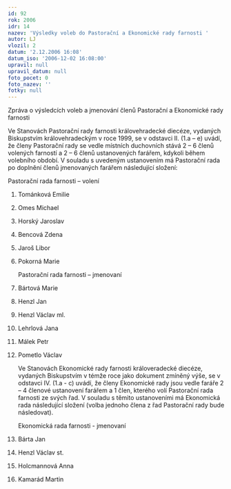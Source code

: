 ```yaml
---
id: 92
rok: 2006
idr: 14
nazev: 'Výsledky voleb do Pastorační a Ekonomické rady farnosti '
autor: LJ
vlozil: 2
datum: '2.12.2006 16:08'
datum_iso: '2006-12-02 16:08:00'
upravil: null
upravil_datum: null
foto_pocet: 0
foto_nazev: ''
fotky: null
---
```

Zpráva o výsledcích voleb a jmenování členů Pastorační a Ekonomické rady farnosti<p>
Ve  Stanovách Pastorační rady farnosti královehradecké diecéze, vydaných Biskupstvím královehradeckým v roce 1999, se v odstavci II. (1.a – e) uvádí, že členy Pastorační rady se vedle místních duchovních stává 2 – 6 členů volených farností a 2 – 6 členů ustanovených farářem, kdykoli během volebního období. V souladu s uvedeným ustanovením má Pastorační rada po doplnění členů jmenovaných farářem následující složení:<p>
Pastorační rada farnosti – volení<p>
1.  Tománková Emilie<p>
2.  Omes Michael<p>
3.  Horský Jaroslav<p>
4.  Bencová Zdena<p>
5.  Jaroš Libor<p>
6.  Pokorná Marie<p>
Pastorační rada farnosti – jmenovaní<p>
7.  Bártová Marie<p>
8.  Henzl Jan<p>
9.  Henzl Václav ml.<p>
10. Lehrlová Jana<p>
11. Málek Petr<p>
12. Pometlo Václav<p>
Ve Stanovách Ekonomické rady farnosti královeradecké diecéze, vydaných Biskupstvím v témže roce jako dokument zmíněný výše, se v odstavci IV. (1.a - c) uvádí, že členy Ekonomické rady jsou vedle faráře 2 – 4 členové ustanovení farářem a 1 člen, kterého volí Pastorační rada farnosti ze svých řad. V souladu s těmito ustanoveními má Ekonomická rada následující složení (volba jednoho člena z řad Pastorační rady bude následovat).<p>
Ekonomická rada farnosti - jmenovaní <p>
1. Bárta Jan<p>
2. Henzl Václav st.<p>
3. Holcmannová Anna<p>
4. Kamarád Martin<p>
